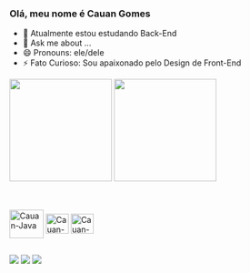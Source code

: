 ### Olá, meu nome é Cauan Gomes

- 🌱 Atualmente estou estudando Back-End
- 💬 Ask me about ...
- 😄 Pronouns: ele/dele
- ⚡ Fato Curioso: Sou apaixonado pelo Design de Front-End
  
<div>
<img height="180cm" src= "https://github-readme-stats.vercel.app/api?username=CauanGl&theme=midnight-purple&show_icons=true&hide_border=true&count_private=true"/>
<img height="180cm" src= "https://github-readme-streak-stats.herokuapp.com/?user=CauanGl&theme=midnight-purple&hide_border=true"/>
<!--<img height="150cm" src= "https://github-readme-stats.vercel.app/api/top-langs/?username=CauanGl&theme=midnight-purple&show_icons=true&hide_border=true&layout=compact"/>-->
</div>

##

<div style="display: inline_block"><br>
 <img align="center" alt="Cauan-Java" height="50" width="60" src ="https://cdn.jsdelivr.net/gh/devicons/devicon@latest/icons/java/java-original-wordmark.svg" />
 <img align="center" alt="Cauan-HTML" height="35" width="40" src="https://cdn.jsdelivr.net/gh/devicons/devicon@latest/icons/html5/html5-original.svg" />
 <img align="center" alt="Cauan-CSS" height="35" width="40" src="https://cdn.jsdelivr.net/gh/devicons/devicon@latest/icons/css3/css3-original.svg" />
</div>  

##

<div> 
  <a href= "https://www.linkedin.com/in/cauan-gomes-b16599309/" target="_blank"><img src= "https://img.shields.io/badge/LinkedIn-0077B5?style=for-the-badge&logo=linkedin&logoColor=white" target="_blank"></a>
  <a href="https://www.instagram.com/cau.anlima" target="_blank"><img src="https://img.shields.io/badge/-Instagram-%23E4405F?style=for-the-badge&logo=instagram&logoColor=white" target="_blank"></a>
  <a href = "mailto:cauanglima2005@gmail.com"><img src="https://img.shields.io/badge/-Gmail-%23333?style=for-the-badge&logo=gmail&logoColor=white" target="_blank"></a>
</div>       
          

          

